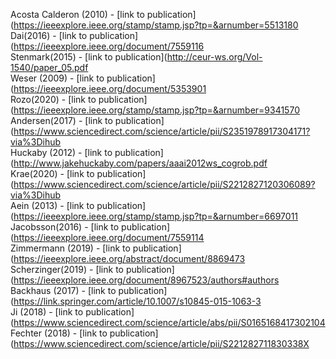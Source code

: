 Acosta Calderon (2010) - [link to publication](https://ieeexplore.ieee.org/stamp/stamp.jsp?tp=&arnumber=5513180<br />
Dai(2016) - [link to publication](https://ieeexplore.ieee.org/document/7559116<br />
Stenmark(2015) - [link to publication](http://ceur-ws.org/Vol-1540/paper_05.pdf<br />
Weser (2009) - [link to publication](https://ieeexplore.ieee.org/document/5353901<br />
Rozo(2020) - [link to publication](https://ieeexplore.ieee.org/stamp/stamp.jsp?tp=&arnumber=9341570<br />
Andersen(2017) - [link to publication](https://www.sciencedirect.com/science/article/pii/S2351978917304171?via%3Dihub<br />
Huckaby (2012) - [link to publication](http://www.jakehuckaby.com/papers/aaai2012ws_cogrob.pdf<br />
Krae(2020) - [link to publication](https://www.sciencedirect.com/science/article/pii/S2212827120306089?via%3Dihub<br />
Aein (2013) - [link to publication](https://ieeexplore.ieee.org/stamp/stamp.jsp?tp=&arnumber=6697011<br />
Jacobsson(2016) - [link to publication](https://ieeexplore.ieee.org/document/7559114<br />
Zimmermann (2019) - [link to publication](https://ieeexplore.ieee.org/abstract/document/8869473<br />
Scherzinger(2019) - [link to publication](https://ieeexplore.ieee.org/document/8967523/authors#authors<br />
Backhaus (2017) - [link to publication](https://link.springer.com/article/10.1007/s10845-015-1063-3<br />
Ji (2018) - [link to publication](https://www.sciencedirect.com/science/article/abs/pii/S0165168417302104<br />
Fechter (2018) - [link to publication](https://www.sciencedirect.com/science/article/pii/S221282711830338X<br />
